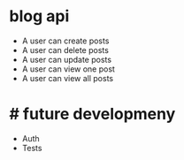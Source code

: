 # blog api
- A user can create posts
- A user can delete posts
- A user can update posts
- A user can view one post
- A user can view all posts

# # future developmeny
- Auth
- Tests